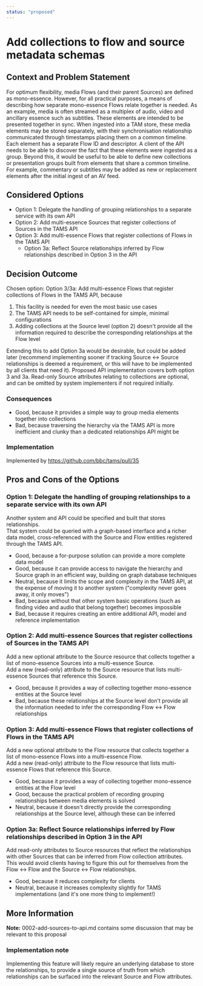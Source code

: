 ```yaml
---
status: "proposed"
---
```

# Add collections to flow and source metadata schemas

## Context and Problem Statement

For optimum flexibility, media Flows (and their parent Sources) are defined as mono-essence.
However, for all practical purposes, a means of describing how separate mono-essence Flows relate together is needed.
As an example, media is often streamed as a multiplex of audio, video and ancillary essence such as subtitles.
These elements are intended to be presented together in sync.
When ingested into a TAM store, these media elements may be stored separately, with their synchronisation relationship communicated through timestamps placing them on a common timeline.
Each element has a separate Flow ID and descriptor.
A client of the API needs to be able to discover the fact that these elements were ingested as a group.
Beyond this, it would be useful to be able to define new collections or presentation groups built from elements that share a common timeline.
For example, commentary or subtitles may be added as new or replacement elements after the initial ingest of an AV feed.

## Considered Options

* Option 1: Delegate the handling of grouping relationships to a separate service with its own API
* Option 2: Add multi-essence Sources that register collections of Sources in the TAMS API
* Option 3: Add multi-essence Flows that register collections of Flows in the TAMS API
  * Option 3a: Reflect Source relationships inferred by Flow relationships described in Option 3 in the API

## Decision Outcome

Chosen option: Option 3/3a: Add multi-essence Flows that register collections of Flows in the TAMS API, because

1. This facility is needed for even the most basic use cases
2. The TAMS API needs to be self-contained for simple, minimal configurations
3. Adding collections at the Source level (option 2) doesn't provide all the information required to describe the corresponding relationships at the Flow level

Extending this to add Option 3a would be desirable, but could be added later (recommend implementing sooner if tracking Source <-> Source relationships is deemed a requirement, or this will have to be implemented by all clients that need it).
Proposed API implementation covers both option 3 and 3a.
Read-only Source attributes relating to collections are optional, and can be omitted by system implementers if not required initially.

### Consequences

* Good, because it provides a simple way to group media elements together into collections
* Bad, because traversing the hierarchy via the TAMS API is more inefficient and clunky than a dedicated relationships API might be

### Implementation

Implemented by <https://github.com/bbc/tams/pull/35>

## Pros and Cons of the Options

### Option 1: Delegate the handling of grouping relationships to a separate service with its own API

Another system and API could be specified and built that stores relationships.  
That system could be queried with a graph-based interface and a richer data model, cross-referenced with the Source and Flow entities registered through the TAMS API.

* Good, because a for-purpose solution can provide a more complete data model
* Good, because it can provide access to navigate the hierarchy and Source graph in an efficient way, building on graph database techniques
* Neutral, because it limits the scope and complexity in the TAMS API, at the expense of moving it to another system ("complexity never goes away, it only moves")
* Bad, because without that other system basic operations (such as finding video and audio that belong together) becomes impossible
* Bad, because it requires creating an entire additional API, model and reference implementation

### Option 2: Add multi-essence Sources that register collections of Sources in the TAMS API

Add a new optional attribute to the Source resource that collects together a list of mono-essence Sources into a multi-essence Source.  
Add a new (read-only) attribute to the Source resource that lists multi-essence Sources that reference this Source.

* Good, because it provides a way of collecting together mono-essence entities at the Source level
* Bad, because these relationships at the Source level don't provide all the information needed to infer the corresponding Flow <-> Flow relationships

### Option 3: Add multi-essence Flows that register collections of Flows in the TAMS API

Add a new optional attribute to the Flow resource that collects together a list of mono-essence Flows into a multi-essence Flow.  
Add a new (read-only) attribute to the Flow resource that lists multi-essence Flows that reference this Source.

* Good, because it provides a way of collecting together mono-essence entities at the Flow level
* Good, because the practical problem of recording grouping relationships between media elements is solved
* Neutral, because it doesn't directly provide the corresponding relationships at the Source level, although these can be inferred

### Option 3a: Reflect Source relationships inferred by Flow relationships described in Option 3 in the API

Add read-only attributes to Source resources that reflect the relationships with other Sources that can be inferred from Flow collection attributes.  
This would avoid clients having to figure this out for themselves from the Flow <-> Flow and the Source <-> Flow relationships.

* Good, because it reduces complexity for clients
* Neutral, because it increases complexity slightly for TAMS implementations (and it's one more thing to implement!)

<!-- This is an optional element. Feel free to remove. -->
## More Information

__Note:__ 0002-add-sources-to-api.md contains some discussion that may be relevant to this proposal

### Implementation note

Implementing this feature will likely require an underlying database to store the relationships, to provide a single source of truth from which relationships can be surfaced into the relevant Source and Flow attributes.
